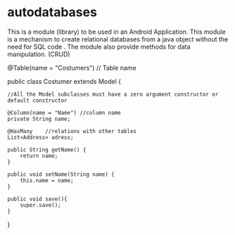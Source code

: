 # autodatabases
This is a module (library) to be used in an Android Application. 
This module is a mechanism to create relational databases from a java object without the need for SQL code . The module also provide methods for data manipulation. (CRUD)

@Table(name = "Costumers") // Table name

public class Costumer extends Model {

    //All the Model subclasses must have a zero argument constructor or default constructor

    @Column(name = "Name") //column name
    private String name;

    @HasMany    //relations with other tables
    List<Address> adress;

    public String getName() {
        return name;
    }

    public void setName(String name) {
        this.name = name;
    }

    public void save(){
        super.save();
    }



}

